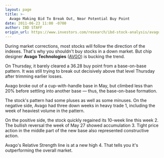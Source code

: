 ```yaml
---
layout: page
title: >-
  Avago Making Bid To Break Out, Near Potential Buy Point
date: 2011-06-23 11:00 -0700
author: IBD STAFF
origin_url: https://www.investors.com/research/ibd-stock-analysis/avago-making-bid-to-break-out-near-potential-buy-point/
---
```





During market corrections, most stocks will follow the direction of the indexes. That's why you shouldn't buy stocks in a down market. But chip designer **Avago Technologies** ([AVGO](https://research.investors.com/quote.aspx?symbol=AVGO)) is bucking the trend.

  

On Thursday, it barely cleared a 36.28 buy point from a base-on-base pattern. It was still trying to break out decisively above that level Thursday after trimming earlier losses.

  

Avago broke out of a cup-with-handle base in May, but climbed less than 20% before settling into another base — thus, the base-on-base formation.

  

The stock's pattern had some pluses as well as some minuses. On the negative side, Avago had three down weeks in heavy trade 1, including the week of heaviest volume in the pattern.

  

On the positive side, the stock quickly regained its 10-week line this week 2. The bullish reversal the week of May 27 showed accumulation 3. Tight price action in the middle part of the new base also represented constructive action.

  

Avago's Relative Strength line is at a new high 4. That tells you it's outperforming the overall market.




